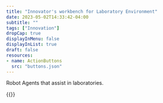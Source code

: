 ```yaml
---
title: "Innovator's workbench for Laboratory Environment"
date: 2023-05-02T14:33:42-04:00
subtitle: ""
tags: ["Innovation"]
dropCap: true
displayInMenu: false
displayInList: true
draft: false
resources:
- name: ActionButtons
  src: "buttons.json"
---
```


Robot Agents that assist in laboratories.

<param class="preview">
{{<action_form data="ActionButtons">}}

<!--more-->
